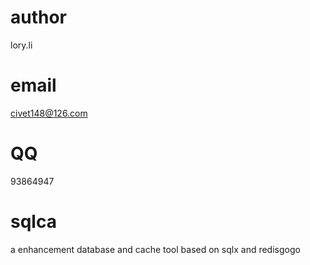 # author 
lory.li
# email
civet148@126.com
# QQ 
93864947
# sqlca
a enhancement database and cache tool based on sqlx and redisgogo
